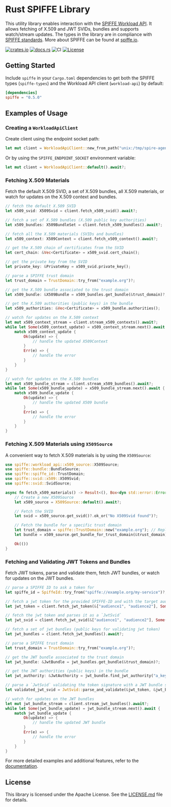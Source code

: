 # Rust SPIFFE Library

This utility library enables interaction with the [SPIFFE Workload API](https://github.com/spiffe/spiffe/blob/main/standards/SPIFFE_Workload_API.md). It allows fetching of X.509 and JWT SVIDs, bundles and supports watch/stream updates. The types in the library are in compliance with [SPIFFE standards](https://github.com/spiffe/spiffe/tree/main/standards). More about SPIFFE can be found at [spiffe.io](https://spiffe.io/).

[![crates.io](https://img.shields.io/crates/v/spiffe.svg)](https://crates.io/crates/spiffe)
[![docs.rs](https://docs.rs/spiffe/badge.svg)](https://docs.rs/spiffe)
![CI](https://github.com/maxlambrecht/rust-spiffe/workflows/Continuous%20Integration/badge.svg)
[![License](https://img.shields.io/badge/License-Apache%202.0-blue.svg)](https://github.com/maxlambrecht/rust-spiffe/blob/main/LICENSE)

## Getting Started

Include `spiffe` in your `Cargo.toml` dependencies to get both the SPIFFE types (`spiffe-types`) and the Workload API
client (`workload-api`) by default:

```toml
[dependencies]
spiffe = "0.5.0"
```

## Examples of Usage

### Creating a `WorkloadApiClient`

Create client using the endpoint socket path:

```rust
let mut client = WorkloadApiClient::new_from_path("unix:/tmp/spire-agent/public/api.sock").await?;
```

Or by using the `SPIFFE_ENDPOINT_SOCKET` environment variable:

```rust
let mut client = WorkloadApiClient::default().await?;
```

### Fetching X.509 Materials

Fetch the default X.509 SVID, a set of X.509 bundles, all X.509 materials, or watch for updates on the X.509 context and bundles.

```rust
// fetch the default X.509 SVID
let x509_svid: X509Svid = client.fetch_x509_svid().await?;

// fetch a set of X.509 bundles (X.509 public key authorities)
let x509_bundles: X509BundleSet = client.fetch_x509_bundles().await?;

// fetch all the X.509 materials (SVIDs and bundles)
let x509_context: X509Context = client.fetch_x509_context().await?;

// get the X.509 chain of certificates from the SVID
let cert_chain: &Vec<Certificate> = x509_svid.cert_chain();

// get the private key from the SVID
let private_key: &PrivateKey = x509_svid.private_key();

// parse a SPIFFE trust domain
let trust_domain = TrustDomain::try_from("example.org")?;

// get the X.509 bundle associated to the trust domain
let x509_bundle: &X509Bundle = x509_bundles.get_bundle(&trust_domain)?;

// get the X.509 authorities (public keys) in the bundle
let x509_authorities: &Vec<Certificate> = x509_bundle.authorities();

// watch for updates on the X.509 context
let mut x509_context_stream = client.stream_x509_contexts().await?;
while let Some(x509_context_update) = x509_context_stream.next().await {
    match x509_context_update {
        Ok(update) => {
            // handle the updated X509Context
        }
        Err(e) => {
            // handle the error
        }
    }
}

// watch for updates on the X.509 bundles 
let mut x509_bundle_stream = client.stream_x509_bundles().await?;
while let Some(x509_bundle_update) = x509_bundle_stream.next().await {
    match x509_bundle_update {
        Ok(update) => {
            // handle the updated X509 bundle
        }
        Err(e) => {
            // handle the error
        }
    }
}
```

### Fetching X.509 Materials using `X509Source`

A convenient way to fetch X.509 materials is by using the `X509Source`:

```rust
use spiffe::workload_api::x509_source::X509Source;
use spiffe::bundle::BundleSource;
use spiffe::spiffe_id::TrustDomain;
use spiffe::svid::x509::X509Svid;
use spiffe::svid::SvidSource;

async fn fetch_x509_materials() -> Result<(), Box<dyn std::error::Error>> {
    // Create a new X509Source
    let x509_source = X509Source::default().await?;

    // Fetch the SVID
    let svid = x509_source.get_svid()?.ok_or("No X509Svid found")?;

    // Fetch the bundle for a specific trust domain
    let trust_domain = spiffe::TrustDomain::new("example.org"); // Replace with the appropriate trust domain
    let bundle = x509_source.get_bundle_for_trust_domain(&trust_domain)?.ok_or("No bundle found for trust domain")?;

    Ok(())
}
```

### Fetching and Validating JWT Tokens and Bundles

Fetch JWT tokens, parse and validate them, fetch JWT bundles, or watch for updates on the JWT bundles.

```rust
// parse a SPIFFE ID to ask a token for
let spiffe_id = SpiffeId::try_from("spiffe://example.org/my-service")?;

// fetch a jwt token for the provided SPIFFE-ID and with the target audience `service1.com`
let jwt_token = client.fetch_jwt_token(&["audience1", "audience2"], Some(&spiffe_id)).await?;

// fetch the jwt token and parses it as a `JwtSvid`
let jwt_svid = client.fetch_jwt_svid(&["audience1", "audience2"], Some(&spiffe_id)).await?;

// fetch a set of jwt bundles (public keys for validating jwt token)
let jwt_bundles = client.fetch_jwt_bundles().await?;

// parse a SPIFFE trust domain
let trust_domain = TrustDomain::try_from("example.org")?;

// get the JWT bundle associated to the trust domain
let jwt_bundle: &JwtBundle = jwt_bundles.get_bundle(&trust_domain)?;

// get the JWT authorities (public keys) in the bundle
let jwt_authority: &JwtAuthority = jwt_bundle.find_jwt_authority("a_key_id")?;

// parse a `JwtSvid` validating the token signature with a JWT bundle source.
let validated_jwt_svid = JwtSvid::parse_and_validate(&jwt_token, &jwt_bundles_set, &["service1.com"])?;

// watch for updates on the JWT bundles 
let mut jwt_bundle_stream = client.stream_jwt_bundles().await?;
while let Some(jwt_bundle_update) = jwt_bundle_stream.next().await {
    match jwt_bundle_update {
        Ok(update) => {
            // handle the updated JWT bundle
        }
        Err(e) => {
            // handle the error
        }
    }
}
```

For more detailed examples and additional features, refer to the [documentation](https://docs.rs/spiffe).

## License

This library is licensed under the Apache License. See the [LICENSE.md](../LICENSE) file for details.
